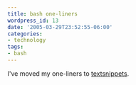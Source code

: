 ```yaml
---
title: bash one-liners
wordpress_id: 13
date: '2005-03-29T23:52:55-06:00'
categories:
- technology
tags:
- bash
---
```

I've moved my one-liners to [textsnippets](http://textsnippets.com/user/will).
